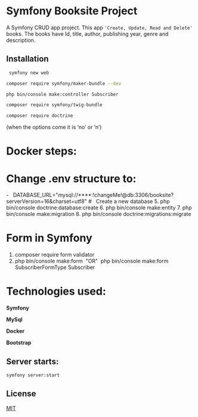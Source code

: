 # Symfony Booksite Project

A Symfony CRUD app project. This app `'Create, Update, Read and Delete'` books. The books have Id, title, author, publishing year, genre and description.

## Installation

```bash
 symfony new web
```

```bash
composer require symfony/maker-bundle --dev   
```

```bash
php bin/console make:controller Subscriber
```
```bash
composer require symfony/twig-bundle
```

```bash
composer require doctrine
```
(when the options come it is ‘no’ or ’n’)
 
# Docker steps:
# Change .env structure to:
-   DATABASE_URL="mysql://****:!changeMe!@db:3306/booksite?serverVersion=16&charset=utf8"
#   Create a new database
5. php bin/console doctrine:database:create
6. php bin/console make:entity
7. php bin/console make:migration
8. php bin/console doctrine:migrations:migrate
 
# Form in Symfony
1. composer require form validator
2. php bin/console make:form  "OR"  php bin/console make:form SubscriberFormType Subscriber

# Technologies used:

**Symfony**

**MySql**

**Docker**

**Bootstrap**

## Server starts:
```bash
symfony server:start
```


## License

[MIT](https://choosealicense.com/licenses/mit/)